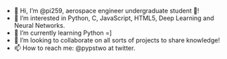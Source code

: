 - 👋 Hi, I’m @pi259, aerospace engineer undergraduate student 🚀!
- 👀 I’m interested in Python, C, JavaScript, HTML5, Deep Learning and Neural Networks.
- 🌱 I’m currently learning Python =]
- 💞️ I’m looking to collaborate on all sorts of projects to share knowledge!
- 📫 How to reach me: @pypstwo at twitter.

<!---
pi259/pi259 is a ✨ special ✨ repository because its `README.md` (this file) appears on your GitHub profile.
You can click the Preview link to take a look at your changes.
--->
